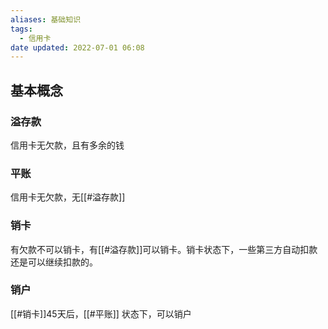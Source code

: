 ```yaml
---
aliases: 基础知识
tags:
  - 信用卡
date updated: 2022-07-01 06:08
---
```


## 基本概念

### 溢存款

信用卡无欠款，且有多余的钱

### 平账

信用卡无欠款，无[[#溢存款]]
### 销卡

有欠款不可以销卡，有[[#溢存款]]可以销卡。销卡状态下，一些第三方自动扣款还是可以继续扣款的。
### 销户

[[#销卡]]45天后，[[#平账]] 状态下，可以销户